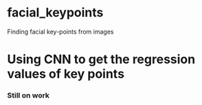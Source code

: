 # facial_keypoints
Finding facial key-points from images

# Using CNN to get the regression values of key points
### Still on work
